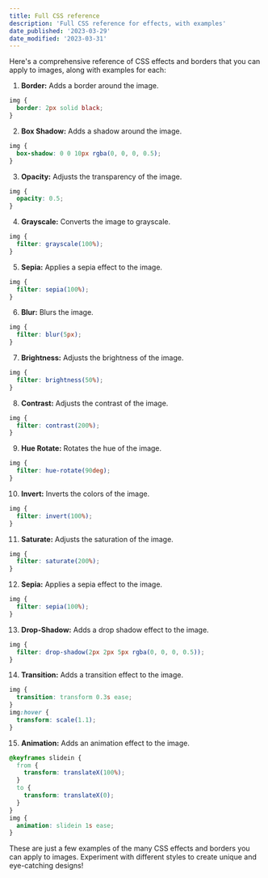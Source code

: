 ```yaml
---
title: Full CSS reference
description: 'Full CSS reference for effects, with examples'
date_published: '2023-03-29'
date_modified: '2023-03-31'
---
```


Here's a comprehensive reference of CSS effects and borders that you can apply to images, along with examples for each:
1. **Border:** Adds a border around the image.

```css
img {
  border: 2px solid black;
}
```


2. **Box Shadow:** Adds a shadow around the image.

```css
img {
  box-shadow: 0 0 10px rgba(0, 0, 0, 0.5);
}
```


3. **Opacity:** Adjusts the transparency of the image.

```css
img {
  opacity: 0.5;
}
```


4. **Grayscale:** Converts the image to grayscale.

```css
img {
  filter: grayscale(100%);
}
```


5. **Sepia:** Applies a sepia effect to the image.

```css
img {
  filter: sepia(100%);
}
```


6. **Blur:** Blurs the image.

```css
img {
  filter: blur(5px);
}
```


7. **Brightness:** Adjusts the brightness of the image.

```css
img {
  filter: brightness(50%);
}
```


8. **Contrast:** Adjusts the contrast of the image.

```css
img {
  filter: contrast(200%);
}
```


9. **Hue Rotate:** Rotates the hue of the image.

```css
img {
  filter: hue-rotate(90deg);
}
```


10. **Invert:** Inverts the colors of the image.

```css
img {
  filter: invert(100%);
}
```


11. **Saturate:** Adjusts the saturation of the image.

```css
img {
  filter: saturate(200%);
}
```


12. **Sepia:** Applies a sepia effect to the image.

```css
img {
  filter: sepia(100%);
}
```


13. **Drop-Shadow:** Adds a drop shadow effect to the image.

```css
img {
  filter: drop-shadow(2px 2px 5px rgba(0, 0, 0, 0.5));
}
```


14. **Transition:** Adds a transition effect to the image.

```css
img {
  transition: transform 0.3s ease;
}
img:hover {
  transform: scale(1.1);
}
```


15. **Animation:** Adds an animation effect to the image.

```css
@keyframes slidein {
  from {
    transform: translateX(100%);
  }
  to {
    transform: translateX(0);
  }
}
img {
  animation: slidein 1s ease;
}
```



These are just a few examples of the many CSS effects and borders you can apply to images. Experiment with different styles to create unique and eye-catching designs!
